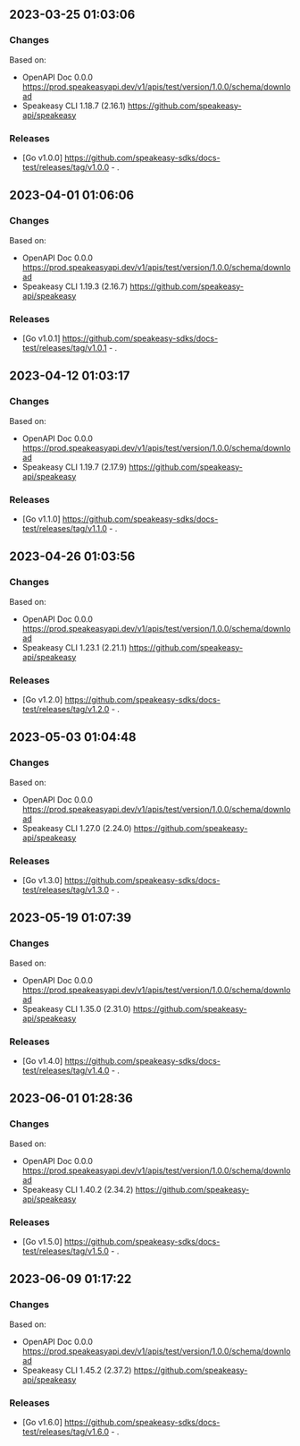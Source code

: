 

## 2023-03-25 01:03:06
### Changes
Based on:
- OpenAPI Doc 0.0.0 https://prod.speakeasyapi.dev/v1/apis/test/version/1.0.0/schema/download
- Speakeasy CLI 1.18.7 (2.16.1) https://github.com/speakeasy-api/speakeasy
### Releases
- [Go v1.0.0] https://github.com/speakeasy-sdks/docs-test/releases/tag/v1.0.0 - .

## 2023-04-01 01:06:06
### Changes
Based on:
- OpenAPI Doc 0.0.0 https://prod.speakeasyapi.dev/v1/apis/test/version/1.0.0/schema/download
- Speakeasy CLI 1.19.3 (2.16.7) https://github.com/speakeasy-api/speakeasy
### Releases
- [Go v1.0.1] https://github.com/speakeasy-sdks/docs-test/releases/tag/v1.0.1 - .

## 2023-04-12 01:03:17
### Changes
Based on:
- OpenAPI Doc 0.0.0 https://prod.speakeasyapi.dev/v1/apis/test/version/1.0.0/schema/download
- Speakeasy CLI 1.19.7 (2.17.9) https://github.com/speakeasy-api/speakeasy
### Releases
- [Go v1.1.0] https://github.com/speakeasy-sdks/docs-test/releases/tag/v1.1.0 - .

## 2023-04-26 01:03:56
### Changes
Based on:
- OpenAPI Doc 0.0.0 https://prod.speakeasyapi.dev/v1/apis/test/version/1.0.0/schema/download
- Speakeasy CLI 1.23.1 (2.21.1) https://github.com/speakeasy-api/speakeasy
### Releases
- [Go v1.2.0] https://github.com/speakeasy-sdks/docs-test/releases/tag/v1.2.0 - .

## 2023-05-03 01:04:48
### Changes
Based on:
- OpenAPI Doc 0.0.0 https://prod.speakeasyapi.dev/v1/apis/test/version/1.0.0/schema/download
- Speakeasy CLI 1.27.0 (2.24.0) https://github.com/speakeasy-api/speakeasy
### Releases
- [Go v1.3.0] https://github.com/speakeasy-sdks/docs-test/releases/tag/v1.3.0 - .

## 2023-05-19 01:07:39
### Changes
Based on:
- OpenAPI Doc 0.0.0 https://prod.speakeasyapi.dev/v1/apis/test/version/1.0.0/schema/download
- Speakeasy CLI 1.35.0 (2.31.0) https://github.com/speakeasy-api/speakeasy
### Releases
- [Go v1.4.0] https://github.com/speakeasy-sdks/docs-test/releases/tag/v1.4.0 - .

## 2023-06-01 01:28:36
### Changes
Based on:
- OpenAPI Doc 0.0.0 https://prod.speakeasyapi.dev/v1/apis/test/version/1.0.0/schema/download
- Speakeasy CLI 1.40.2 (2.34.2) https://github.com/speakeasy-api/speakeasy
### Releases
- [Go v1.5.0] https://github.com/speakeasy-sdks/docs-test/releases/tag/v1.5.0 - .

## 2023-06-09 01:17:22
### Changes
Based on:
- OpenAPI Doc 0.0.0 https://prod.speakeasyapi.dev/v1/apis/test/version/1.0.0/schema/download
- Speakeasy CLI 1.45.2 (2.37.2) https://github.com/speakeasy-api/speakeasy
### Releases
- [Go v1.6.0] https://github.com/speakeasy-sdks/docs-test/releases/tag/v1.6.0 - .